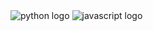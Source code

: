 <div class="row">
    <img src="{{ "/assets/img/python-logo.svg" | relative_url }}" alt="python logo" class="header">
    <img src="{{ "/assets/img/js-logo.svg" | relative_url }}" alt="javascript logo" class="header">
</div>